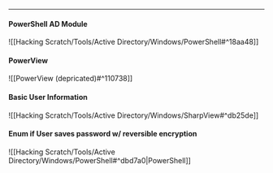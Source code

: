 -- -
#### PowerShell AD Module
![[Hacking Scratch/Tools/Active Directory/Windows/PowerShell#^18aa48]]
#### PowerView
![[PowerView (depricated)#^110738]]
#### Basic User Information
![[Hacking Scratch/Tools/Active Directory/Windows/SharpView#^db25de]]
#### Enum if User saves password w/ reversible encryption
![[Hacking Scratch/Tools/Active Directory/Windows/PowerShell#^dbd7a0|PowerShell]]